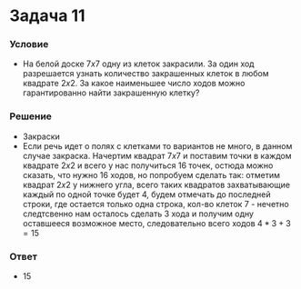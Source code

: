 # Задача 11

### Условие
- На белой доске $7x7$ одну из клеток закрасили. За один ход разрешается узнать
количество закрашенных клеток в любом квадрате $2x2$. За какое наименьшее
число ходов можно гарантированно найти закрашенную клетку?
### Решение
- Закраски
- Если речь идет о полях с клетками то вариантов не много, в данном случае закраска. Начертим квадрат $7x7$ и поставим точки в каждом квадрате $2x2$ и всего у нас получиться $16$ точек, остюда можно сказать, что нужно $16$ ходов, но попробуем сделать так: отметим квадрат $2x2$ у нижнего угла, всего таких квадратов захватывающие каждый по одной точке будет $4$, будем отмечать до последней строки, где остается только одна строка, кол-во клеток $7$ - нечетно следтсвенно нам осталось сделать $3$ хода и получим одну оставшееся возможное место, следовательно всего ходов $4 * 3 + 3 = 15$

### Ответ
- $15$